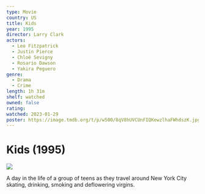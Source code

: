 ```yaml
---
type: Movie
country: US
title: Kids
year: 1995
director: Larry Clark
actors:
  - Leo Fitzpatrick
  - Justin Pierce
  - Chloë Sevigny
  - Rosario Dawson
  - Yakira Peguero
genre:
  - Drama
  - Crime
length: 1h 31m
shelf: watched
owned: false
rating:
watched: 2023-01-29
poster: https://image.tmdb.org/t/p/w500/8qV8hUVCUnFIQKewzlhaFWhdszK.jpg
---
```


# Kids (1995)

![](https://image.tmdb.org/t/p/w500/8qV8hUVCUnFIQKewzlhaFWhdszK.jpg)

A day in the life of a group of teens as they travel around New York City skating, drinking, smoking and deflowering virgins.